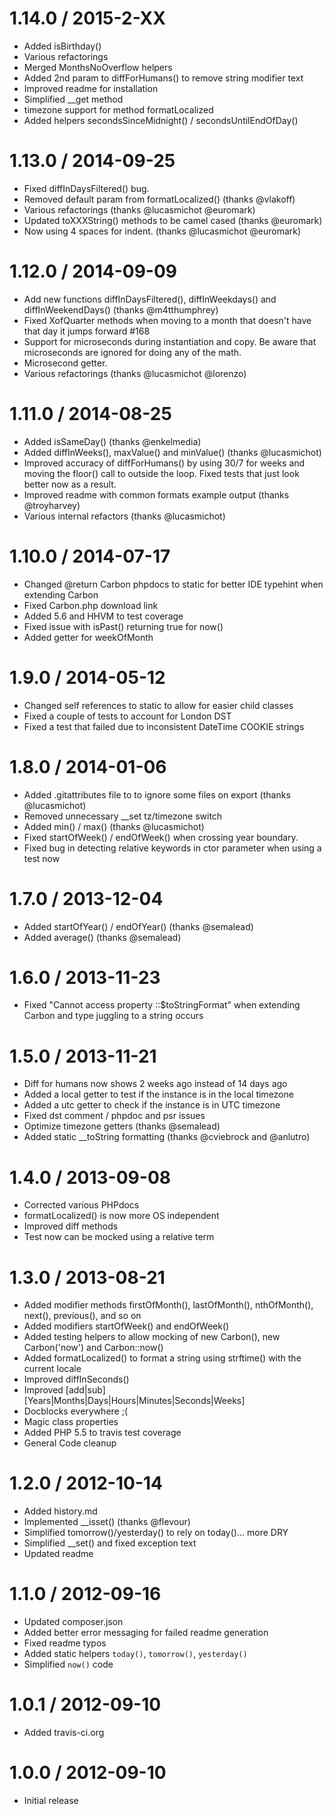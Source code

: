 1.14.0 / 2015-2-XX
===================
* Added isBirthday()
* Various refactorings
* Merged MonthsNoOverflow helpers
* Added 2nd param to diffForHumans() to remove string modifier text
* Improved readme for installation
* Simplified __get method
* timezone support for method formatLocalized
* Added helpers secondsSinceMidnight() / secondsUntilEndOfDay()

1.13.0 / 2014-09-25
===================
* Fixed diffInDaysFiltered() bug.
* Removed default param from formatLocalized() (thanks @vlakoff)
* Various refactorings (thanks @lucasmichot @euromark)
* Updated toXXXString() methods to be camel cased (thanks @euromark)
* Now using 4 spaces for indent. (thanks @lucasmichot @euromark)

1.12.0 / 2014-09-09
===================
* Add new functions diffInDaysFiltered(), diffInWeekdays() and diffInWeekendDays() (thanks @m4tthumphrey)
* Fixed XofQuarter methods when moving to a month that doesn't have that day it jumps forward #168
* Support for microseconds during instantiation and copy.  Be aware that microseconds are ignored for doing any of the math.
* Microsecond getter.
* Various refactorings (thanks @lucasmichot @lorenzo)

1.11.0 / 2014-08-25
===================
* Added isSameDay() (thanks @enkelmedia)
* Added diffInWeeks(), maxValue() and minValue() (thanks @lucasmichot)
* Improved accuracy of diffForHumans() by using 30/7 for weeks and moving the floor() call to outside the loop.  Fixed tests that just look better now as a result.
* Improved readme with common formats example output (thanks @troyharvey)
* Various internal refactors (thanks @lucasmichot)

1.10.0 / 2014-07-17
===================
* Changed @return Carbon phpdocs to static for better IDE typehint when extending Carbon
* Fixed Carbon.php download link
* Added 5.6 and HHVM to test coverage
* Fixed issue with isPast() returning true for now()
* Added getter for weekOfMonth

1.9.0 / 2014-05-12
==================
* Changed self references to static to allow for easier child classes
* Fixed a couple of tests to account for London DST
* Fixed a test that failed due to inconsistent DateTime COOKIE strings

1.8.0 / 2014-01-06
==================
* Added .gitattributes file to to ignore some files on export (thanks @lucasmichot)
* Removed unnecessary __set tz/timezone switch
* Added min() / max() (thanks @lucasmichot)
* Fixed startOfWeek() / endOfWeek() when crossing year boundary.
* Fixed bug in detecting relative keywords in ctor parameter when using a test now

1.7.0 / 2013-12-04
==================
* Added startOfYear() / endOfYear() (thanks @semalead)
* Added average() (thanks @semalead)

1.6.0 / 2013-11-23
==================
* Fixed "Cannot access property ::$toStringFormat" when extending Carbon and type juggling to a string occurs

1.5.0 / 2013-11-21
==================
* Diff for humans now shows 2 weeks ago instead of 14 days ago
* Added a local getter to test if the instance is in the local timezone
* Added a utc getter to check if the instance is in UTC timezone
* Fixed dst comment / phpdoc and psr issues
* Optimize timezone getters (thanks @semalead)
* Added static __toString formatting (thanks @cviebrock and @anlutro)

1.4.0 / 2013-09-08
==================
* Corrected various PHPdocs
* formatLocalized() is now more OS independent
* Improved diff methods
* Test now can be mocked using a relative term

1.3.0 / 2013-08-21
==================

  * Added modifier methods firstOfMonth(), lastOfMonth(), nthOfMonth(), next(), previous(), and so on
  * Added modifiers startOfWeek() and endOfWeek()
  * Added testing helpers to allow mocking of new Carbon(), new Carbon('now') and Carbon::now()
  * Added formatLocalized() to format a string using strftime() with the current locale
  * Improved diffInSeconds()
  * Improved [add|sub][Years|Months|Days|Hours|Minutes|Seconds|Weeks]
  * Docblocks everywhere ;(
  * Magic class properties
  * Added PHP 5.5 to travis test coverage
  * General Code cleanup

1.2.0 / 2012-10-14
==================

  * Added history.md
  * Implemented __isset() (thanks @flevour)
  * Simplified tomorrow()/yesterday() to rely on today()... more DRY
  * Simplified __set() and fixed exception text
  * Updated readme

1.1.0 / 2012-09-16
==================

  * Updated composer.json
  * Added better error messaging for failed readme generation
  * Fixed readme typos
  * Added static helpers `today()`, `tomorrow()`, `yesterday()`
  * Simplified `now()` code

1.0.1 / 2012-09-10
==================

  * Added travis-ci.org

1.0.0 / 2012-09-10
==================

  * Initial release
